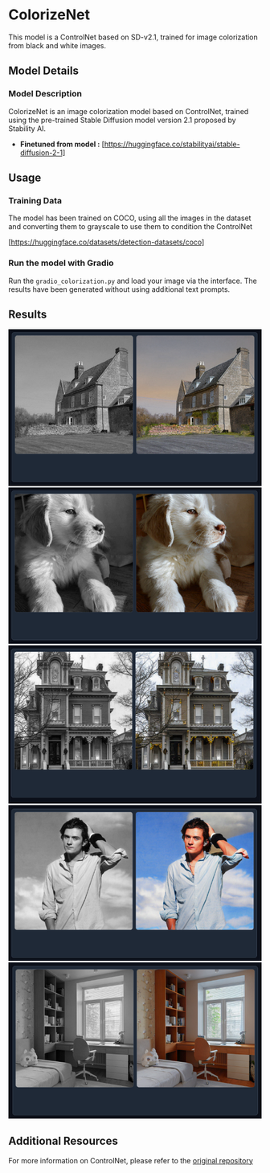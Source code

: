 
# ColorizeNet

This model is a ControlNet based on SD-v2.1, trained for image colorization from black and white images.

## Model Details

### Model Description

ColorizeNet is an image colorization model based on ControlNet, trained using the pre-trained Stable Diffusion model version 2.1 proposed by Stability AI.

- **Finetuned from model :** [https://huggingface.co/stabilityai/stable-diffusion-2-1]

## Usage

### Training Data

<!-- This should link to a Data Card, perhaps with a short stub of information on what the training data is all about as well as documentation related to data pre-processing or additional filtering. -->

The model has been trained on COCO, using all the images in the dataset and converting them to grayscale to use them to condition the ControlNet

[https://huggingface.co/datasets/detection-datasets/coco]

### Run the model with Gradio

Run the `gradio_colorization.py` and load your image via the interface. The results have been generated without using additional text prompts.

## Results

![image](docs/imgs/sample1.png)
![image](docs/imgs/sample2.png)
![image](docs/imgs/sample3.png)
![image](docs/imgs/sample4.png)
![image](docs/imgs/sample5.png)

## Additional Resources
For more information on ControlNet, please refer to the [original repository](https://github.com/lllyasviel/ControlNet)
